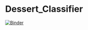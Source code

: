 # Dessert_Classifier
[![Binder](https://mybinder.org/badge_logo.svg)](https://mybinder.org/v2/gh/phillipazellner/Dessert_Classifier/master?urlpath=voila%2Frender%2FDessert_Classifier_Production.ipynb)
